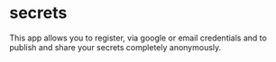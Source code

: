 # secrets
This app allows you to register, via google or email credentials and to publish and share your secrets completely anonymously.